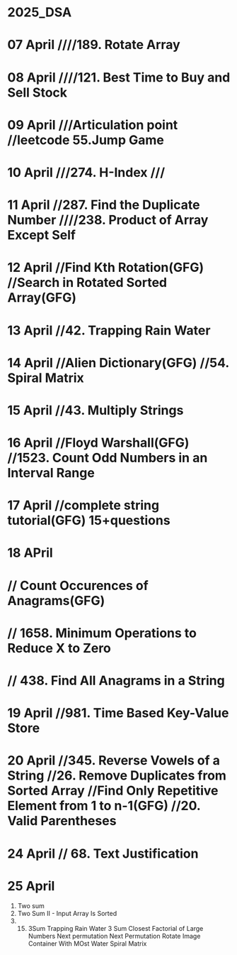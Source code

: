 # 2025_DSA

# 07 April ////189. Rotate Array

# 08 April ////121. Best Time to Buy and Sell Stock

# 09 April ///Articulation point //leetcode 55.Jump Game

# 10 April ///274. H-Index ///

# 11 April //287. Find the Duplicate Number ////238. Product of Array Except Self

# 12 April //Find Kth Rotation(GFG) //Search in Rotated Sorted Array(GFG)

# 13 April //42. Trapping Rain Water

# 14 April //Alien Dictionary(GFG) //54. Spiral Matrix

# 15 April //43. Multiply Strings

# 16 April //Floyd Warshall(GFG) //1523. Count Odd Numbers in an Interval Range

# 17 April //complete string tutorial(GFG) 15+questions

# 18 APril

# // Count Occurences of Anagrams(GFG)

# // 1658. Minimum Operations to Reduce X to Zero

# // 438. Find All Anagrams in a String

# 19 April //981. Time Based Key-Value Store

# 20 April //345. Reverse Vowels of a String //26. Remove Duplicates from Sorted Array //Find Only Repetitive Element from 1 to n-1(GFG) //20. Valid Parentheses

# 24 April // 68. Text Justification

# 25 April

1. Two sum
2. Two Sum II - Input Array Is Sorted
3. 15. 3Sum
       Trapping Rain Water
       3 Sum Closest
       Factorial of Large Numbers
       Next permutation
       Next Permutation
       Rotate Image
       Container With MOst Water
       Spiral Matrix
